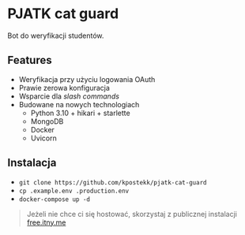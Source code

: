 # PJATK cat guard
Bot do weryfikacji studentów.

## Features
 - Weryfikacja przy użyciu logowania OAuth
 - Prawie zerowa konfiguracja
 - Wsparcie dla *slash commands*
 - Budowane na nowych technologiach
   - Python 3.10 + hikari + starlette
   - MongoDB
   - Docker
   - Uvicorn

## Instalacja
 - `git clone https://github.com/kpostekk/pjatk-cat-guard`
 - `cp .example.env .production.env`
 - `docker-compose up -d`
 > Jeżeli nie chce ci się hostować, skorzystaj z publicznej instalacji [free.itny.me](https://free.itny.me/)
